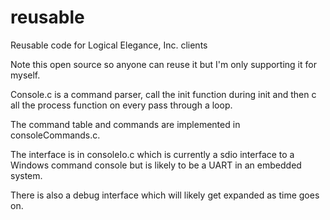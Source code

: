 # reusable
Reusable code for Logical Elegance, Inc. clients 

Note this open source so anyone can reuse it but I'm only supporting it for myself.

Console.c is a command parser, call the init function during init and then c
all the process function on every pass through a loop. 

The command table and commands are implemented in consoleCommands.c.

The interface is in consoleIo.c which is currently a sdio interface to a 
Windows command console but is likely to be a UART in an embedded system.

There is also a debug interface which will likely get expanded as time goes on.